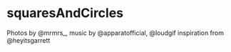 squaresAndCircles
=================

Photos by @mrmrs_, music by @apparatofficial, @loudgif inspiration from @heyitsgarrett
